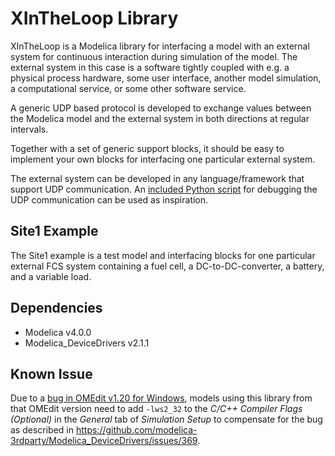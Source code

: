 # XInTheLoop Library

XInTheLoop is a Modelica library for interfacing a model with an external system for continuous interaction during simulation of the model. The external system in this case is a software tightly coupled with e.g. a physical process hardware, some user interface, another model simulation, a computational service, or some other software service.

A generic UDP based protocol is developed to exchange values between the Modelica model and the external system in both directions at regular intervals.

Together with a set of generic support blocks, it should be easy to implement your own blocks for interfacing one particular external system.

The external system can be developed in any language/framework that support UDP communication. An [included Python script](XInTheLoop/Resources/tools/site1-protocol.py) for debugging the UDP communication can be used as inspiration.

## Site1 Example

The Site1 example is a test model and interfacing blocks for one particular external FCS system containing a fuel cell, a DC-to-DC-converter, a battery, and a variable load.

## Dependencies

- Modelica v4.0.0
- Modelica_DeviceDrivers v2.1.1

## Known Issue

Due to a [bug in OMEdit v1.20 for Windows](https://github.com/OpenModelica/OpenModelica/issues/10132), models using this library from that OMEdit version need to add `-lws2_32` to the _C/C++ Compiler Flags (Optional)_ in the _General_ tab of _Simulation Setup_ to compensate for the bug as described in https://github.com/modelica-3rdparty/Modelica_DeviceDrivers/issues/369.
